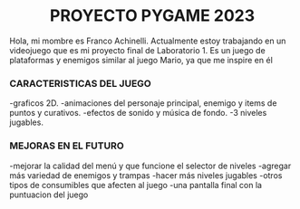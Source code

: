 <h1 align="center">PROYECTO PYGAME 2023</h1>

Hola, mi mombre es Franco Achinelli. Actualmente estoy trabajando en un videojuego que es mi proyecto final de Laboratorio 1. Es un juego de plataformas y enemigos similar al juego Mario, ya que me inspire en él

<h3> CARACTERISTICAS DEL JUEGO </h3>

-graficos 2D.
-animaciones del personaje principal, enemigo y items de puntos y curativos.
-efectos de sonido y música de fondo.
-3 niveles jugables.

<h3> MEJORAS EN EL FUTURO </h3>

-mejorar la calidad del menú y que funcione el selector de niveles
-agregar más variedad de enemigos y trampas
-hacer más niveles jugables
-otros tipos de consumibles que afecten al juego
-una pantalla final con la puntuacion del juego
